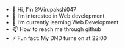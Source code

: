 - 👋 Hi, I’m @Virupakshi047
- 👀 I’m interested in Web development
- 🌱 I’m currently learning Web Development
- 📫 How to reach me through github
- ⚡ Fun fact: My DND turns on at 22:00

<!---
Virupakshi047/Virupakshi047 is a ✨ special ✨ repository because its `README.md` (this file) appears on your GitHub profile.
You can click the Preview link to take a look at your changes.
--->
